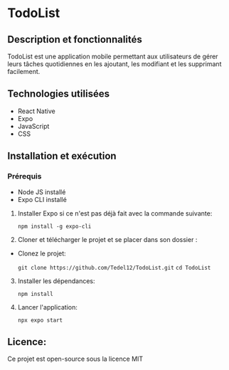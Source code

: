 # TodoList

## Description et fonctionnalités
TodoList est une application mobile permettant aux utilisateurs de gérer leurs tâches quotidiennes en les ajoutant, les modifiant et les supprimant facilement.

## Technologies utilisées
- React Native
- Expo
- JavaScript
- CSS

## Installation et exécution
### **Prérequis**
- Node JS installé
- Expo CLI installé
1. Installer Expo si ce n'est pas déjà fait avec la commande suivante:

    `npm install -g expo-cli`

2. Cloner et télécharger le projet et se placer dans son dossier :
- Clonez le projet:

    `git clone https://github.com/Tedel12/TodoList.git`
    `cd TodoList`
 
3. Installer les dépendances:

    `npm install`

4. Lancer l'application:

    `npx expo start`


## **Licence**:
Ce projet est open-source sous la licence MIT